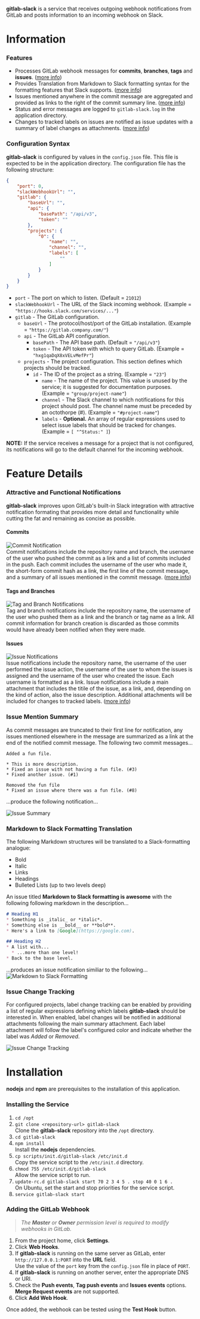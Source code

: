 **gitlab-slack** is a service that receives outgoing webhook notifications from GitLab and posts information to an incoming webhook on Slack.
# Information

### Features
* Processes GitLab webhook messages for **commits**, **branches**, **tags** and **issues**. ([more info](#attractive-and-functional-notifications))
* Provides Translation from Markdown to Slack formatting syntax for the formatting features that Slack supports. ([more info](#markdown-to-slack-formatting-translation))
* Issues mentioned anywhere in the commit message are aggregated and provided as links to the right of the commit summary line. ([more info](#issue-mention-summary))
* Status and error messages are logged to `gitlab-slack.log` in the application directory.
* Changes to tracked labels on issues are notified as issue updates with a summary of label changes as attachments. ([more info](#issue-change-tracking))

### Configuration Syntax
**gitlab-slack** is configured by values in the `config.json` file. This file is expected to be in the application
directory. The configuration file has the following structure:

```json
{
	"port": 0,
	"slackWebhookUrl": "",
	"gitlab": {
		"baseUrl": "",
		"api": {
			"basePath": "/api/v3",
			"token": ""
		},
		"projects": {
			"0": {
				"name": "",
				"channel": "",
				"labels": [
					""
				]
			}
		}
	}
}
```

* `port` - The port on which to listen. (Default = `21012`)
* `slackWebhookUrl` - The URL of the Slack incoming webhook. (Example = `"https://hooks.slack.com/services/..."`)
* `gitlab` - The GitLab configuration.
  * `baseUrl` - The protocol/host/port of the GitLab installation. (Example = `"https://gitlab.company.com/"`)
  * `api` - The GitLab API configuration.
    * `basePath` - The API base path. (Default = `"/api/v3"`)
    * `token` - The API token with which to query GitLab. (Example = `"hxg1qaDqX8xVELvMefPr"`)
  * `projects` - The project configuration. This section defines which projects should be tracked.
    * `id` - The ID of the project as a string. (Example = `"23"`)
      * `name` - The name of the project. This value is unused by the service; it is suggested for documentation purposes. (Example = `"group/project-name"`)
      * `channel` - The Slack channel to which notifications for this project should post. The channel name must be preceded by an octothorpe (#). (Example = `"#project-name"`)
      * `labels` - **Optional.** An array of regular expressions used to select issue labels that should be tracked for changes. (Example = `[ "^Status:" ]`) 

**NOTE:** If the service receives a message for a project that is not configured, its notifications will go to the default channel for the incoming webhook. 

# Feature Details

### Attractive and Functional Notifications
**gitlab-slack** improves upon GitLab's built-in Slack integration with attractive notification formating that provides more detail and functionality
while cutting the fat and remaining as concise as possible.
 
#### Commits
![Commit Notification](https://cloud.githubusercontent.com/assets/1672405/10584682/67204d26-7661-11e5-8362-87074bf73a3a.png)    
Commit notifications include the repository name and branch, the username of the user who pushed the commit as a link and
a list of commits included in the push. Each commit includes the username of the user who made it, the short-form commit hash
as a link, the first line of the commit message, and a summary of all issues mentioned in the commit message. ([more info](#issue-mention-summary))

#### Tags and Branches
![Tag and Branch Notifications](https://cloud.githubusercontent.com/assets/1672405/10584769/e2e8b704-7661-11e5-971a-c09633d5b276.png)    
Tag and branch notifications include the repository name, the username of the user who pushed them as a link and the branch or
tag name as a link. All commit information for branch creation is discarded as those commits would have already been notified when they were made.

#### Issues
![Issue Notifications](https://cloud.githubusercontent.com/assets/1672405/10584895/9e8fe306-7662-11e5-918c-bf2d8452576e.png)    
Issue notifications include the repository name, the username of the user performed the issue action, the username of the user to
whom the issues is assigned and the username of the user who created the issue. Each username is formatted as a link. Issue notifications
include a main attachment that includes the titile of the issue, as a link, and, depending on the kind of action, also the issue
description. Additional attachments will be included for changes to tracked labels. ([more info](#issue-label-tracking))

### Issue Mention Summary
As commit messages are truncated to their first line for notification, any issues mentioned elsewhere in the message are
summarized as a link at the end of the notified commit message. The following two commit messages...

```text
Added a fun file.

* This is more description.
* Fixed an issue with not having a fun file. (#3)
* Fixed another issue. (#1)
```

```text
Removed the fun file
* Fixed an issue where there was a fun file. (#8)
```

...produce the following notification...

![Issue Summary](https://cloud.githubusercontent.com/assets/1672405/10585116/ef2d190e-7663-11e5-9b90-0af0968811f3.png)

### Markdown to Slack Formatting Translation
The following Markdown structures will be translated to a Slack-formatting analogue:
* Bold
* Italic
* Links
* Headings
* Bulleted Lists (up to two levels deep)

An issue titled **Markdown to Slack formatting is awesome** with the following following markdown in the description...    
```markdown
# Heading H1
* Something is _italic_ or *italic*.
* Something else is __bold__ or **bold**.
* Here's a link to [Google](https://google.com).

## Heading H2
* A list with...
  * ...more than one level!
* Back to the base level.
```
...produces an issue notification similiar to the following...    
![Markdown to Slack Formatting](https://cloud.githubusercontent.com/assets/1672405/10584587/06ea78f0-7661-11e5-81ad-0abf07d15cc1.png)

### Issue Change Tracking
For configured projects, label change tracking can be enabled by providing a list of regular expressions defining which labels
**gitlab-slack** should be interested in. When enabled, label changes will be notified in additional attachments following the
main summary attachment. Each label attachment will follow the label's configured color and indicate whether the label was
_Added_ or _Removed_.

![Issue Change Tracking](https://cloud.githubusercontent.com/assets/1672405/10585795/1f8c8762-7667-11e5-8f31-0725e81d5b9c.png)

# Installation
**nodejs** and **npm** are prerequisites to the installation of this application.

### Installing the Service

1. `cd /opt`
1. `git clone <repository-url> gitlab-slack`    
    Clone the **gitlab-slack** repository into the `/opt` directory.
1. `cd gitlab-slack`
1. `npm install`    
    Install the **nodejs** dependencies.
1. `cp scripts/init.d/gitlab-slack /etc/init.d`    
   Copy the service script to the `/etc/init.d` directory.
1. `chmod 755 /etc/init.d/gitlab-slack`    
   Allow the service script to run.
1. `update-rc.d gitlab-slack start 70 2 3 4 5 . stop 40 0 1 6 .`    
   On Ubuntu, set the start and stop priorities for the service script.
1. `service gitlab-slack start`

### Adding the GitLab Webhook
> _The **Master** or **Owner** permission level is required to modify webhooks in GitLab._

1. From the project home, click **Settings**.
1. Click **Web Hooks**.
1. If **gitlab-slack** is running on the same server as GitLab, enter `http://127.0.0.1:PORT` into the **URL** field.    
   Use the value of the `port` key from the `config.json` file in place of `PORT`.
1. If **gitlab-slack** is running on another server, enter the appropriate DNS or URI.
1. Check the **Push events**, **Tag push events** and **Issues events** options. **Merge Request events** are not supported.
1. Click **Add Web Hook**.

Once added, the webhook can be tested using the **Test Hook** button.
